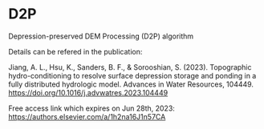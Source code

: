 # D2P
Depression-preserved DEM Processing (D2P) algorithm

Details can be refered in the publication:

Jiang, A. L., Hsu, K., Sanders, B. F., & Sorooshian, S. (2023). Topographic hydro-conditioning to resolve surface depression storage and ponding in a fully distributed hydrologic model. Advances in Water Resources, 104449. https://doi.org/10.1016/j.advwatres.2023.104449

Free access link which expires on Jun 28th, 2023:
https://authors.elsevier.com/a/1h2na16J1n57CA
